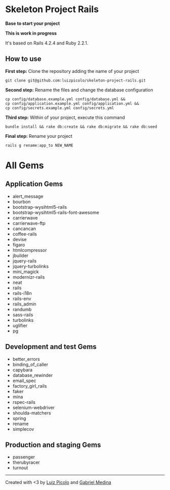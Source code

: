 # Skeleton Project Rails
**Base to start your project**

**This is work in progress**

It's based on Rails 4.2.4 and Ruby 2.2.1.

## How to use
**First step:** Clone the repository adding the name of your project

    git clone git@github.com:luizpicolo/skeleton-project-rails.git

**Second step:** Rename the files and change the database configuration

    cp config/database.example.yml config/database.yml &&
    cp config/application.example.yml config/application.yml &&
    cp config/secrets.example.yml config/secrets.yml

**Third step:** Within of your project, execute this command

    bundle install && rake db:create && rake db:migrate && rake db:seed

**Final step:** Rename your project

    rails g rename:app_to NEW_NAME

# All Gems  

## Application Gems
 - alert_message
 - bourbon
 - bootstrap-wysihtml5-rails
 - bootstrap-wysihtml5-rails-font-awesome
 - carrierwave
 - carrierwave-ftp
 - cancancan
 - coffee-rails
 - devise
 - figaro
 - htmlcompressor
 - jbuilder
 - jquery-rails
 - jquery-turbolinks
 - mini_magick
 - modernizr-rails
 - neat
 - rails
 - rails-i18n
 - rails-env
 - rails_admin
 - randumb
 - sass-rails
 - turbolinks
 - uglifier
 - pg

## Development and test Gems

 - better_errors
 - binding_of_caller
 - capybara
 - database_rewinder
 - email_spec
 - factory_girl_rails
 - faker
 - mina
 - rspec-rails
 - selenium-webdriver
 - shoulda-matchers
 - spring
 - rename
 - simplecov

## Production and staging Gems

 - passenger
 - therubyracer
 - turnout  

______
Created with <3 by [Luiz Picolo](https://github.com/luizpicolo)
and [Gabriel Medina](https://github.com/gabrielmedina)
